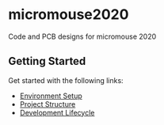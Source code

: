 # micromouse2020

Code and PCB designs for micromouse 2020

## Getting Started

Get started with the following links:

- [Environment Setup](docs/Environment%20Setup.md)
- [Project Structure](docs/Project%20Structure.md)
- [Development Lifecycle](docs/Development%20Lifecycle.md)